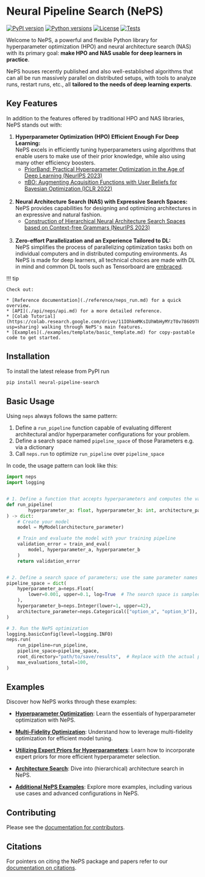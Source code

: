 # Neural Pipeline Search (NePS)

[![PyPI version](https://img.shields.io/pypi/v/neural-pipeline-search?color=informational)](https://pypi.org/project/neural-pipeline-search/)
[![Python versions](https://img.shields.io/pypi/pyversions/neural-pipeline-search)](https://pypi.org/project/neural-pipeline-search/)
[![License](https://img.shields.io/pypi/l/neural-pipeline-search?color=informational)](LICENSE)
[![Tests](https://github.com/automl/neps/actions/workflows/tests.yaml/badge.svg)](https://github.com/automl/neps/actions)

Welcome to NePS, a powerful and flexible Python library for hyperparameter optimization (HPO) and neural architecture search (NAS) with its primary goal: **make HPO and NAS usable for deep learners in practice**.

NePS houses recently published and also well-established algorithms that can all be run massively parallel on distributed setups, with tools to analyze runs, restart runs, etc., all **tailored to the needs of deep learning experts**.

## Key Features

In addition to the features offered by traditional HPO and NAS libraries, NePS stands out with:

1. **Hyperparameter Optimization (HPO) Efficient Enough For Deep Learning:** <br />
    NePS excels in efficiently tuning hyperparameters using algorithms that enable users to make use of their prior knowledge, while also using many other efficiency boosters.
     - [PriorBand: Practical Hyperparameter Optimization in the Age of Deep Learning (NeurIPS 2023)](https://arxiv.org/abs/2306.12370)
     - [πBO: Augmenting Acquisition Functions with User Beliefs for Bayesian Optimization (ICLR 2022)](https://arxiv.org/abs/2204.11051) <br /> <br />
1. **Neural Architecture Search (NAS) with Expressive Search Spaces:** <br />
    NePS provides capabilities for designing and optimizing architectures in an expressive and natural fashion.
     - [Construction of Hierarchical Neural Architecture Search Spaces based on Context-free Grammars (NeurIPS 2023)](https://arxiv.org/abs/2211.01842) <br /> <br />
1. **Zero-effort Parallelization and an Experience Tailored to DL:** <br />
     NePS simplifies the process of parallelizing optimization tasks both on individual computers and in distributed
     computing environments. As NePS is made for deep learners, all technical choices are made with DL in mind and common
     DL tools such as Tensorboard are [embraced](https://automl.github.io/neps/latest/reference/analyse/#visualizing-results).

!!! tip

    Check out:

    * [Reference documentation](./reference/neps_run.md) for a quick overview.
    * [API](./api/neps/api.md) for a more detailed reference.
    * [Colab Tutorial](https://colab.research.google.com/drive/11IOhkmMKsIUhWbHyMYzT0v786O9TPWlH?usp=sharing) walking through NePS's main features.
    * [Examples](./examples/template/basic_template.md) for copy-pastable code to get started.

## Installation

To install the latest release from PyPI run

```bash
pip install neural-pipeline-search
```

## Basic Usage

Using `neps` always follows the same pattern:

1. Define a `run_pipeline` function capable of evaluating different architectural and/or hyperparameter configurations
   for your problem.
1. Define a search space named `pipeline_space` of those Parameters e.g. via a dictionary
1. Call `neps.run` to optimize `run_pipeline` over `pipeline_space`

In code, the usage pattern can look like this:

```python
import neps
import logging


# 1. Define a function that accepts hyperparameters and computes the validation error
def run_pipeline(
        hyperparameter_a: float, hyperparameter_b: int, architecture_parameter: str
) -> dict:
    # Create your model
    model = MyModel(architecture_parameter)

    # Train and evaluate the model with your training pipeline
    validation_error = train_and_eval(
        model, hyperparameter_a, hyperparameter_b
    )
    return validation_error


# 2. Define a search space of parameters; use the same parameter names as in run_pipeline
pipeline_space = dict(
    hyperparameter_a=neps.Float(
        lower=0.001, upper=0.1, log=True  # The search space is sampled in log space
    ),
    hyperparameter_b=neps.Integer(lower=1, upper=42),
    architecture_parameter=neps.Categorical(["option_a", "option_b"]),
)

# 3. Run the NePS optimization
logging.basicConfig(level=logging.INFO)
neps.run(
    run_pipeline=run_pipeline,
    pipeline_space=pipeline_space,
    root_directory="path/to/save/results",  # Replace with the actual path.
    max_evaluations_total=100,
)
```

## Examples

Discover how NePS works through these examples:

- **[Hyperparameter Optimization](./examples/basic_usage/hyperparameters.py)**: Learn the essentials of hyperparameter optimization with NePS.

- **[Multi-Fidelity Optimization](./examples/efficiency/multi_fidelity.py)**: Understand how to leverage multi-fidelity optimization for efficient model tuning.

- **[Utilizing Expert Priors for Hyperparameters](./examples/efficiency/expert_priors_for_hyperparameters.py)**: Learn how to incorporate expert priors for more efficient hyperparameter selection.

- **[Architecture Search](./examples/basic_usage/architecture.py)**: Dive into (hierarchical) architecture search in NePS.

- **[Additional NePS Examples](./examples/)**: Explore more examples, including various use cases and advanced configurations in NePS.

## Contributing

Please see the [documentation for contributors](./dev_docs/contributing/).

## Citations

For pointers on citing the NePS package and papers refer to our [documentation on citations](./citations.md).
